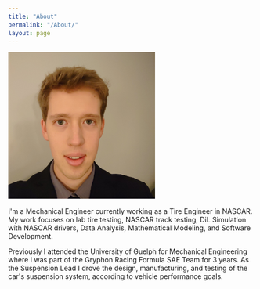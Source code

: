 ```yaml
---
title: "About"
permalink: "/About/"
layout: page
---
```


<img src="\assets\images\About\self.jpg" alt="self" width="300"/>

I'm a Mechanical Engineer currently working as a Tire Engineer in NASCAR. My work focuses on lab tire testing, NASCAR track testing, DiL Simulation with NASCAR drivers, Data Analysis, Mathematical Modeling, and Software Development. 

Previously I attended the University of Guelph for Mechanical Engineering where I was part of the Gryphon Racing Formula SAE Team for 3 years. As the Suspension Lead I drove the design, manufacturing, and testing of the car's suspension system, according to vehicle performance goals.




